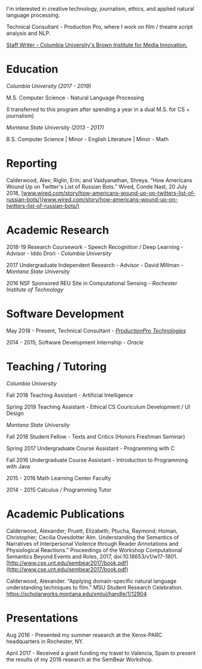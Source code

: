 
I'm interested in creative technology, journalism, ethics, and applied natural language processing. 

Technical Consultant - Production Pro, where I work on film / theatre script analysis and NLP. 

[Staff Writer - Columbia University's Brown Institute for Media Innovation.](https://brown.columbia.edu/portfolio/alex-calderwood/)

# Education

_Columbia University (2017 - 2019)_

M.S. Computer Science - Natural Language Processing

(I transferred to this program after spending a year in a dual M.S. for CS + journalism)

_Montana State University (2013 - 2017)_

B.S. Computer Science | Minor - English Literature | Minor - Math

# Reporting
Calderwood, Alex; Riglin, Erin; and Vaidyanathan, Shreya. “How Americans Wound Up on Twitter's List of Russian Bots.” Wired, Conde Nast, 20 July 2018, [www.wired.com/story/how-americans-wound-up-on-twitters-list-of-russian-bots/](www.wired.com/story/how-americans-wound-up-on-twitters-list-of-russian-bots/)

# Academic Research

2018-19 Research Coursework - Speech Recognition / Deep Learning - Advisor - Iddo Drori - _Columbia University_

2017 Undergraduate Independent Research - Advisor - David Millman - _Montana State University_

2016 NSF Sponsored REU Site in Computational Sensing - _Rochester Institute of Technology_

# Software Development
May 2018 - Present, Technical Consultant - _[ProductionPro Technologies](https://production.pro/)_

2014 - 2015, Software Development Internship - _Oracle_

# Teaching / Tutoring

_Columbia University_ 

Fall 2018 Teaching Assistant - Artificial Intelligence

Spring 2019 Teaching Assistant - Ethical CS Couriculum Development / UI Design


_Montana State University_

Fall 2016 Student Fellow - Texts and Critics (Honors Freshman Seminar)

Spring 2017 Undergraduate Course Assistant - Programming with C

Fall 2016 Undergraduate Course Assistant - Introduction to Programming with Java

2015 - 2016 Math Learning Center Faculty

2014 - 2015 Calculus / Programming Tutor

# Academic Publications
Calderwood, Alexander; Pruett, Elizabeth; Ptucha, Raymond; Homan, Christopher; Cecilia Ovesdotter Alm. Understanding the Semantics of Narratives of Interpersonal Violence through Reader Annotations and Physiological Reactions.” Proceedings of the Workshop Computational Semantics Beyond Events and Roles, 2017, doi:10.18653/v1/w17-1801. [http://www.cse.unt.edu/sembear2017/book.pdf](http://www.cse.unt.edu/sembear2017/book.pdf)

Calderwood, Alexander. "Applying domain-specific natural language understanding techniques to film." MSU Student Research Celebration. https://scholarworks.montana.edu/xmlui/handle/1/12904

# Presentations
Aug 2016 -  Presented my summer research at the Xerox-PARC headquarters in Rochester, NY.

April 2017 - Received a grant funding my travel to Valencia, Spain to present the results of my 2016 research at the SemBear Workshop.



